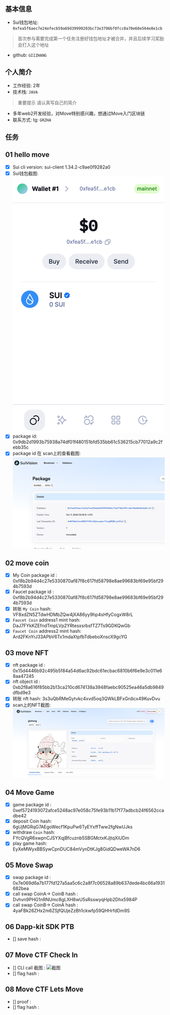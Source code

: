 ## 基本信息
- Sui钱包地址: `0xfea5f6aec7e24efecb59a69d39999203bc73e3796bf0fcc0a70e60e564e8e1cb`
> 首次参与需要完成第一个任务注册好钱包地址才被合并，并且后续学习奖励会打入这个地址
- github: `GIIZHANG`

## 个人简介
- 工作经验: 2年
- 技术栈: `JAVA`
> 重要提示 请认真写自己的简介
- 多年web2开发经验，对Move特别感兴趣，想通过Move入门区块链
- 联系方式: tg: `GRZHA` 

## 任务

##   01 hello move  
- [x] Sui cli version: sui-client 1.34.2-c9ae0f9282a0
- [x] Sui钱包截图: ![Sui钱包截图](./wallet.png)
- [x] package id: 0x9db2d1993b75938a74df01f480151bfd535bb61c536215cb77012a9c2febb35c
- [x] package id 在 scan上的查看截图:![Scan截图](./code/task1/pack.png)

##   02 move coin
- [x] My Coin package id : 0xf8b2b94d4c27e5330870af87f8c617fd58798e8ae99683bf69e95bf294b7593d
- [x] Faucet package id :  0xf8b2b94d4c27e5330870af87f8c617fd58798e8ae99683bf69e95bf294b7593d
- [x] 转账 `My Coin` hash: VF8xdZN5ZTdwHDMbZQw4jXA86yy9hp4sHfyCogxW8rL
- [x] `Faucet Coin` address1 mint hash: DaJ7FYkKZEfndTmpLVp2YRtesxsrbsfTZ7Ts9GDKQwGb
- [x] `Faucet Coin` address2 mint hash: Ard2FKnYrJ33APbV6Tx1mdaXtpfbTdbeboXnscX9gcYG

##   03 move NFT
- [x] nft package id : 0x15d4446b92c495b5f84a54d6ac92bdc61ecbac6810b6f6e9e3c011e68aa47245
- [x] nft object id :  0xb2f8a616f85bb2b13ca210cd674138a3948faebc90525ea46a5db9849dfbd9e3
- [x] 转账 nft  hash: 3s3uQbRMeGytvkc4xvd5oq3QWkLBFxGrdicx49KuvDvu
- [x] scan上的NFT截图:![Scan截图](./nft.png)

##   04 Move Game
- [x] game package id : 0xef5724193072afce5248ac97e058c75fe93b11b17f77adbcb24f6562ccadbe42
- [x] deposit Coin hash: 6gUjMGRqG7AEgoWecf1KpuPw6TyEYxffTww2fgNwUJks
- [x] withdraw `Coin` hash:  FYcQVgR6xwpnCJSYXqjBfcuznb5SBGMctxKJjtqXiUDm
- [x] play game hash: EyXeMWyxBBSywCpnDUC84mVynDtKJg8GidQDweWA7nD6

##   05 Move Swap
- [x] swap package id : 0x7e069d6a7b177fd127a5aa5c6c2a8f7c06528a89b637dede4bc66a1931682bea
- [x] call swap CoinA-> CoinB  hash : Dvhvn9PHG1nRNUmc8gLXH8wU5sRsswyqHpb2Dhx5984P
- [x] call swap CoinB-> CoinA  hash : 4yaFBk26ZHx2m6ZSjfQUjeZzBh1ckwfp59QHHrfdDm9S

##   06 Dapp-kit SDK PTB
- [] save hash :

##   07 Move CTF Check In
- [] CLI call 截图 : ![截图](./images/你的图片地址)
- [] flag hash :

##   08 Move CTF Lets Move
- [] proof : 
- [] flag hash :
